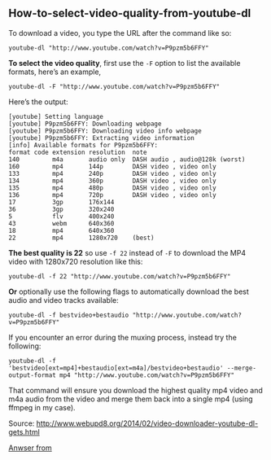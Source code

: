 How-to-select-video-quality-from-youtube-dl
-------------------------------------------

To download a video, you type the URL after the command like so:

    youtube-dl "http://www.youtube.com/watch?v=P9pzm5b6FFY"

**To select the video quality**, first use the `-F` option to list the available formats, here’s an example,

    youtube-dl -F "http://www.youtube.com/watch?v=P9pzm5b6FFY"

Here’s the output:

    [youtube] Setting language
    [youtube] P9pzm5b6FFY: Downloading webpage
    [youtube] P9pzm5b6FFY: Downloading video info webpage
    [youtube] P9pzm5b6FFY: Extracting video information
    [info] Available formats for P9pzm5b6FFY:
    format code extension resolution  note
    140         m4a       audio only  DASH audio , audio@128k (worst)
    160         mp4       144p        DASH video , video only
    133         mp4       240p        DASH video , video only
    134         mp4       360p        DASH video , video only
    135         mp4       480p        DASH video , video only
    136         mp4       720p        DASH video , video only
    17          3gp       176x144
    36          3gp       320x240
    5           flv       400x240
    43          webm      640x360
    18          mp4       640x360
    22          mp4       1280x720    (best)

**The best quality is 22** so use `-f 22` instead of `-F` to download the MP4 video with 1280x720 resolution like this:

    youtube-dl -f 22 "http://www.youtube.com/watch?v=P9pzm5b6FFY"

 **Or** optionally use the following flags to automatically download the best audio and video tracks available:

    youtube-dl -f bestvideo+bestaudio "http://www.youtube.com/watch?v=P9pzm5b6FFY"

If you encounter an error during the muxing process, instead try the following:

    youtube-dl -f 'bestvideo[ext=mp4]+bestaudio[ext=m4a]/bestvideo+bestaudio' --merge-output-format mp4 "http://www.youtube.com/watch?v=P9pzm5b6FFY"

That command will ensure you download the highest quality mp4 video and m4a audio from the video and merge them back into a single mp4 (using ffmpeg in my case).

Source: http://www.webupd8.org/2014/02/video-downloader-youtube-dl-gets.html

[Anwser from](http://askubuntu.com/questions/486297/how-to-select-video-quality-from-youtube-dl)
